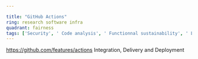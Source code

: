 ```yaml
---

title: "GitHub Actions"
ring: research software infra
quadrant: fairness
tags: ['Security', ' Code analysis', ' Functionnal sustainability', ' Long-term usability']
---
```

https://github.com/features/actions
Integration, Delivery and Deployment
